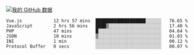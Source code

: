 [![我的 GitHub 数据](https://github-readme-stats.vercel.app/api?username=unbrain&?theme=dark)]()

<!--START_SECTION:waka-->

```text
Vue.js            12 hrs 57 mins  ███████████████████░░░░░░   76.65 %
JavaScript        2 hrs 56 mins   ████▒░░░░░░░░░░░░░░░░░░░░   17.40 %
PHP               47 mins         █░░░░░░░░░░░░░░░░░░░░░░░░   04.64 %
JSON              10 mins         ▒░░░░░░░░░░░░░░░░░░░░░░░░   01.03 %
INI               1 min           ░░░░░░░░░░░░░░░░░░░░░░░░░   00.12 %
Protocol Buffer   0 secs          ░░░░░░░░░░░░░░░░░░░░░░░░░   00.07 %
```

<!--END_SECTION:waka-->
